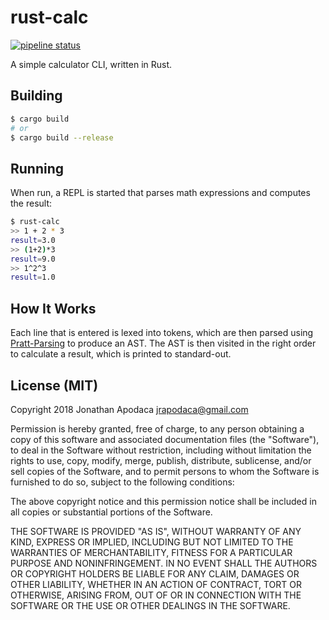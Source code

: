 # rust-calc

[![pipeline status](https://gitlab.com/jrop/rust-calc/badges/master/pipeline.svg)](https://gitlab.com/jrop/rust-calc/commits/master)

A simple calculator CLI, written in Rust.

## Building

```sh
$ cargo build
# or
$ cargo build --release
```

## Running

When run, a REPL is started that parses math expressions and computes the result:

```sh
$ rust-calc
>> 1 + 2 * 3
result=3.0
>> (1+2)*3
result=9.0
>> 1^2^3
result=1.0
```

## How It Works

Each line that is entered is lexed into tokens, which are then parsed using [Pratt-Parsing](http://journal.stuffwithstuff.com/2011/03/19/pratt-parsers-expression-parsing-made-easy/) to produce an AST. The AST is then visited in the right order to calculate a result, which is printed to standard-out.

## License (MIT)

Copyright 2018 Jonathan Apodaca <jrapodaca@gmail.com>

Permission is hereby granted, free of charge, to any person obtaining a copy of this software and associated documentation files (the "Software"), to deal in the Software without restriction, including without limitation the rights to use, copy, modify, merge, publish, distribute, sublicense, and/or sell copies of the Software, and to permit persons to whom the Software is furnished to do so, subject to the following conditions:

The above copyright notice and this permission notice shall be included in all copies or substantial portions of the Software.

THE SOFTWARE IS PROVIDED "AS IS", WITHOUT WARRANTY OF ANY KIND, EXPRESS OR IMPLIED, INCLUDING BUT NOT LIMITED TO THE WARRANTIES OF MERCHANTABILITY, FITNESS FOR A PARTICULAR PURPOSE AND NONINFRINGEMENT. IN NO EVENT SHALL THE AUTHORS OR COPYRIGHT HOLDERS BE LIABLE FOR ANY CLAIM, DAMAGES OR OTHER LIABILITY, WHETHER IN AN ACTION OF CONTRACT, TORT OR OTHERWISE, ARISING FROM, OUT OF OR IN CONNECTION WITH THE SOFTWARE OR THE USE OR OTHER DEALINGS IN THE SOFTWARE.
